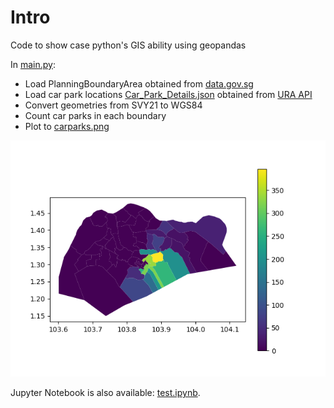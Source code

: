 # Intro

Code to show case python's GIS ability using geopandas

In [main.py](main.py):
* Load PlanningBoundaryArea obtained from [data.gov.sg](https://beta.data.gov.sg/datasets/d_cc2f9c99c2a7cb55a54ad0f522016011/view)
* Load car park locations [Car_Park_Details.json](Car_Park_Details.json) obtained from [URA API](https://www.ura.gov.sg/maps/api/#car-park-list-and-rates)
* Convert geometries from SVY21 to WGS84
* Count car parks in each boundary
* Plot to [carparks.png](carparks.png)

![carparks](carparks.png)

Jupyter Notebook is also available: [test.ipynb](test.ipynb).
